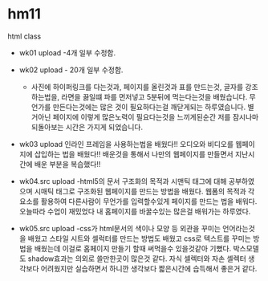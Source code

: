 # hm11
html class


- wk01 upload
  -4개 일부 수정함.
- wk02 upload - 20개 일부 수정함.
  - 사진에 하이퍼링크를 다는것과, 페이지를 올린것과 표를 만드는것, 
    글자를 강조하는법을, 라면을 끓일떄 파를 먼저넣고 5분뒤에 먹는다는것을 배웠습니다.
    무언가를 만든다는것에는 많은 것이 필요하다는걸 깨닫게되는 하루였습니다.
    별거아닌 페이지에 이렇게 많은노력이 필요다는것을 느끼게된순간
    저를 잠시나마 되돌아보는 시간은 가지게 되었습니다.
- wk03 upload 
 인라인 프레임을 사용하는법을 배웠다!!
 오디오와 비디오를 웹페이지에 삽입하는 법을 배웠다!!
 배운것을 통해서 나만의 웹페이지를 만들면서 지난시간에 배운 부분을 복습했다!!

-  wk04.src upload
 -html5의 문서 구조화의 목적과 시맨틱 태그에 대해 공부하였으며
시매틱 태그로 구조화된 웹페이지를 만드는 방법을 배웠다.
웹폼의 목적과 각요소를 활용하여 다른사람이 무언가를 입력할수있게 페이지를 만드는 법을 배워다.
오늘따라 수업이 재밌었다 내 홈페이지를 바꿀수있는 많은걸 배워가는 하루였다.

- wk05.src upload
 -css가 html문서의 색이나 모양 등 외관을 꾸미는 언어라는것을 배웠고  스타일 시트와 
 셀럭터를 만드는 방법도 배웠고 css로 텍스트를 꾸미는 방법을 배웠는데 이걸로 홈페이지
 만들기 할때 써먹을수 있을것같아 기뻤다. 박스모델도 shadow효과는 의외로 쓸만한곳이 
 많은것 같다. 자식 셀렉터와 자손 셀렉터 생각보다 어려웠지만 실습하면서 하니깐
 생각보다 짧은시간에 습득해서 좋은거 같다.
